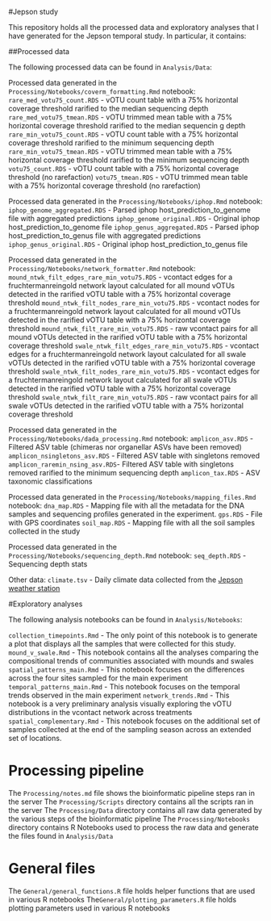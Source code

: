 #Jepson study

This repository holds all the processed data and exploratory analyses that I have generated for the Jepson temporal study. In particular, it contains:
 
##Processed data

The following processed data can be found in `Analysis/Data`:

Processed data generated in the `Processing/Notebooks/coverm_formatting.Rmd` notebook:
`rare_med_votu75_count.RDS` - vOTU count table with a 75% horizontal coverage threshold rarified to the median sequencing depth
`rare_med_votu75_tmean.RDS` - vOTU trimmed mean table with a 75% horizontal coverage threshold rarified to the median sequencin g depth
`rare_min_votu75_count.RDS` - vOTU count table with a 75% horizontal coverage threshold rarified to the minimum sequencing depth
`rare_min_votu75_tmean.RDS` - vOTU trimmed mean table with a 75% horizontal coverage threshold rarified to the minimum sequencing depth
`votu75_count.RDS` - vOTU count table with a 75% horizontal coverage threshold (no rarefaction)
`votu75_tmean.RDS` - vOTU trimmed mean table with a 75% horizontal coverage threshold (no rarefaction)

Processed data generated in the `Processing/Notebooks/iphop.Rmd` notebook:
`iphop_genome_aggregated.RDS` - Parsed iphop host_prediction_to_genome file with aggregated predictions 
`iphop_genome_original.RDS` - Original iphop host_prediction_to_genome file 
`iphop_genus_aggregated.RDS` - Parsed iphop host_prediction_to_genus file with aggregated predictions 
`iphop_genus_original.RDS` - Original iphop host_prediction_to_genus file

Processed data generated in the `Processing/Notebooks/network_formatter.Rmd` notebook:
`mound_ntwk_filt_edges_rare_min_votu75.RDS` - vcontact edges for a fruchtermanreingold network layout calculated for all mound vOTUs detected in the rarified vOTU table with a 75% horizontal coverage threshold
`mound_ntwk_filt_nodes_rare_min_votu75.RDS` - vcontact nodes for a fruchtermanreingold network layout calculated for all mound vOTUs detected in the rarified vOTU table with a 75% horizontal coverage threshold
`mound_ntwk_filt_rare_min_votu75.RDS` - raw vcontact pairs for all mound vOTUs detected in the rarified vOTU table with a 75% horizontal coverage threshold 
`swale_ntwk_filt_edges_rare_min_votu75.RDS` - vcontact edges for a fruchtermanreingold network layout calculated for all swale vOTUs detected in the rarified vOTU table with a 75% horizontal coverage threshold
`swale_ntwk_filt_nodes_rare_min_votu75.RDS` - vcontact edges for a fruchtermanreingold network layout calculated for all swale vOTUs detected in the rarified vOTU table with a 75% horizontal coverage threshold
`swale_ntwk_filt_rare_min_votu75.RDS`  - raw vcontact pairs for all swale vOTUs detected in the rarified vOTU table with a 75% horizontal coverage threshold 

Processed data generated in the `Processing/Notebooks/dada_processing.Rmd` notebook:
`amplicon_asv.RDS` - Filtered ASV table (chimeras nor organellar ASVs have been removed)
`amplicon_nsingletons_asv.RDS` - Filtered ASV table with singletons removed
`amplicon_raremin_nsing_asv.RDS`- Filtered ASV table with singletons removed rarified to the minimum sequencing depth
`amplicon_tax.RDS` - ASV taxonomic classifications 

Processed data generated in the `Processing/Notebooks/mapping_files.Rmd` notebook:
`dna_map.RDS` - Mapping file with all the metadata for the DNA samples and sequencing profiles generated in the experiment.
`gps.RDS` - File with GPS coordinates
`soil_map.RDS` - Mapping file with all the soil samples collected in the study

Processed data generated in the `Processing/Notebooks/sequencing_depth.Rmd` notebook:
`seq_depth.RDS` - Sequencing depth stats

Other data:
`climate.tsv` - Daily climate data collected from the [Jepson weather station](https://wrcc.dri.edu/weather/ucjp.html)

#Exploratory analyses

The following analysis notebooks can be found in  `Analysis/Notebooks`:

`collection_timepoints.Rmd` - The only point of this notebook is to generate a plot that displays all the samples that were collected for this study. 
`mound_v_swale.Rmd` - This notebook contains all the analyses comparing the compositional trends of communities associated with mounds and swales
`spatial_patterns_main.Rmd` - This notebook focuses on the differences across the four sites sampled for the main experiment
`temporal_patterns_main.Rmd` - This notebook focuses on the temporal trends observed in the main experiment
`network_trends.Rmd` - This notebook is a very preliminary analysis visually exploring the vOTU distributions in the vcontact network across treatments
`spatial_complementary.Rmd` - This notebook focuses on the additional set of samples collected at the end of the sampling season across an extended set of locations.


# Processing pipeline

The `Processing/notes.md` file shows the bioinformatic pipeline steps ran in the server
The `Processing/Scripts` directory contains all the scripts ran in the server
The `Processing/Data` directory contains all raw data generated by the various steps of the bioinformatic pipeline
The `Processing/Notebooks` directory contains R Notebooks used to process the raw data and generate the files found in `Analysis/Data`

# General files

The `General/general_functions.R` file holds helper functions that are used in various R notebooks 
The`General/plotting_parameters.R` file holds plotting parameters used in various R notebooks

